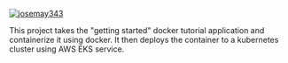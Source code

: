 [![josemay343](https://circleci.com/gh/josemay343/udacity-capstone-devops-aws.svg?style=svg)](https://app.circleci.com/pipelines/github/josemay343/udacity-capstone-devops-aws)

This project takes the "getting started" docker tutorial application and containerize it using docker. It then deploys the container to a kubernetes cluster using AWS EKS service. 